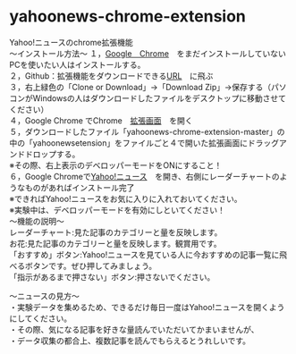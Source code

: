 # yahoonews-chrome-extension
Yahoo!ニュースのchrome拡張機能  
～インストール方法～
１，[Google　Chrome](https://www.google.co.jp/chrome/index.html)　をまだインストールしていないPCを使いたい人はインストールする。  
２，Github：拡張機能をダウンロードできる[URL](https://github.com/kmyc0814/yahoonews-chrome-extension)　に飛ぶ  
３，右上緑色の「Clone or Download」→「Download Zip」→保存する（パソコンがWindowsの人はダウンロードしたファイルをデスクトップに移動させてください）  
４，Google Chrome でChrome　[拡張画面](chrome://extensions/)　を開く  
５，ダウンロードしたファイル「yahoonews-chrome-extension-master」の中の「yahoonewsetension」をファイルごと４で開いた拡張画面にドラッグアンドドロップする。  
※その際、右上表示のデベロッパーモードをONにすること！  
６，Google Chromeで[Yahoo!ニュース](https://news.yahoo.co.jp/)　を開き、右側にレーダーチャートのようなものがあればインストール完了  
※できればYahoo!ニュースをお気に入りに入れておいてください。  
※実験中は、デベロッパーモードを有効にしといてください！  
～機能の説明～  
レーダーチャート:見た記事のカテゴリーと量を反映します。  
お花:見た記事のカテゴリーと量を反映します。観賞用です。  
「おすすめ」ボタン:Yahoo!ニュースを見ている人に今おすすめの記事一覧に飛べるボタンです。ぜひ押してみましょう。  
「指示があるまで押さない」ボタン:押さないでください。  

～ニュースの見方～  
・実験データを集めるため、できるだけ毎日一度はYahoo!ニュースを開くようにしてください。  
・その際、気になる記事を好きな量読んでいただいてかまいませんが、  
・データ収集の都合上、複数記事を読んでもらえるとうれしいです。  
